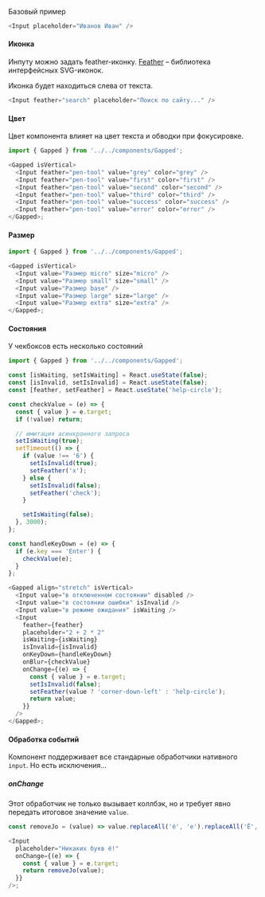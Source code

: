 Базовый пример

```js
<Input placeholder="Иванов Иван" />
```

#### Иконка

Инпуту можно задать feather-иконку. [Feather](https://feathericons.com/) – библиотека интерфейсных SVG-иконок.

Иконка будет находиться слева от текста.

```js
<Input feather="search" placeholder="Поиск по сайту..." />
```

#### Цвет

Цвет компонента влияет на цвет текста и обводки при фокусировке.

```js
import { Gapped } from '../../components/Gapped';

<Gapped isVertical>
  <Input feather="pen-tool" value="grey" color="grey" />
  <Input feather="pen-tool" value="first" color="first" />
  <Input feather="pen-tool" value="second" color="second" />
  <Input feather="pen-tool" value="third" color="third" />
  <Input feather="pen-tool" value="success" color="success" />
  <Input feather="pen-tool" value="error" color="error" />
</Gapped>;
```

#### Размер

```js
import { Gapped } from '../../components/Gapped';

<Gapped isVertical>
  <Input value="Размер micro" size="micro" />
  <Input value="Размер small" size="small" />
  <Input value="Размер base" />
  <Input value="Размер large" size="large" />
  <Input value="Размер extra" size="extra" />
</Gapped>;
```

#### Состояния

У чекбоксов есть несколько состояний

```js
import { Gapped } from '../../components/Gapped';

const [isWaiting, setIsWaiting] = React.useState(false);
const [isInvalid, setIsInvalid] = React.useState(false);
const [feather, setFeather] = React.useState('help-circle');

const checkValue = (e) => {
  const { value } = e.target;
  if (!value) return;

  // имитация асинхронного запроса
  setIsWaiting(true);
  setTimeout(() => {
    if (value !== '6') {
      setIsInvalid(true);
      setFeather('x');
    } else {
      setIsInvalid(false);
      setFeather('check');
    }

    setIsWaiting(false);
  }, 3000);
};

const handleKeyDown = (e) => {
  if (e.key === 'Enter') {
    checkValue(e);
  }
};

<Gapped align="stretch" isVertical>
  <Input value="в отключенном состоянии" disabled />
  <Input value="в состоянии ошибки" isInvalid />
  <Input value="в режиме ожидания" isWaiting />
  <Input
    feather={feather}
    placeholder="2 + 2 * 2"
    isWaiting={isWaiting}
    isInvalid={isInvalid}
    onKeyDown={handleKeyDown}
    onBlur={checkValue}
    onChange={(e) => {
      const { value } = e.target;
      setIsInvalid(false);
      setFeather(value ? 'corner-down-left' : 'help-circle');
      return value;
    }}
  />
</Gapped>;
```

#### Обработка событий

Компонент поддерживает все стандарные обработчики нативного `input`. Но есть исключения...

##### onChange

Этот обработчик не только вызывает коллбэк, но и требует явно передать итоговое значение `value`.

```js
const removeJo = (value) => value.replaceAll('ё', 'е').replaceAll('Ё', 'Е');

<Input
  placeholder="Никаких букв ё!"
  onChange={(e) => {
    const { value } = e.target;
    return removeJo(value);
  }}
/>;
```
